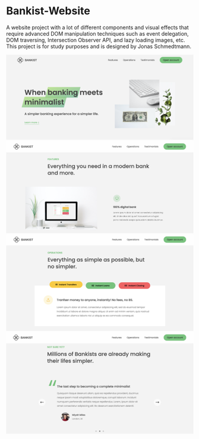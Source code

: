 # Bankist-Website
A website project with a lot of different components and visual effects that require advanced DOM manipulation techniques such as event delegation, 
DOM traversing, Intersection Observer API, and lazy loading images, etc.
This project is for study purposes and is designed by Jonas Schmedtmann.

![header](https://github.com/SophieLi0720/Bankist-Website/blob/main/website%20preview/header.png)
![lazy loading](https://github.com/SophieLi0720/Bankist-Website/blob/main/website%20preview/lazy%20loading.png)
![tabbed component](https://github.com/SophieLi0720/Bankist-Website/blob/main/website%20preview/tabbed%20component.png)
![slider](https://github.com/SophieLi0720/Bankist-Website/blob/main/website%20preview/slider.png)
